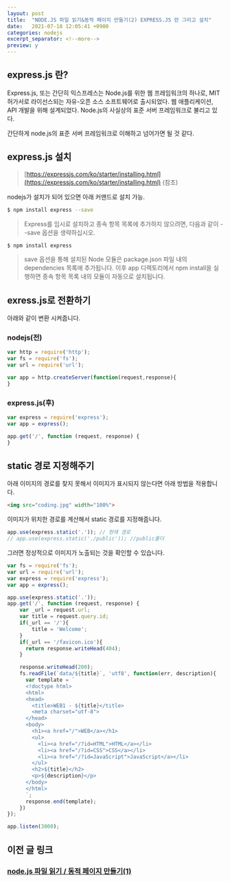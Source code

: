 ```yaml
---
layout: post
title:  "NODE.JS 파일 읽기&동적 페이지 만들기(2) EXPRESS.JS 란 그리고 설치"
date:   2021-07-18 12:05:41 +0900
categories: nodejs
excerpt_separator: <!--more-->
preview: y
---
```


## express.js 란?

Express.js, 또는 간단히 익스프레스는 Node.js를 위한 웹 프레임워크의 하나로, MIT 허가서로 라이선스되는 자유-오픈 소스 소프트웨어로 출시되었다. 웹 애플리케이션, API 개발을 위해 설계되었다. Node.js의 사실상의 표준 서버 프레임워크로 불리고 있다.

간단하게 node.js의 표준 서버 프레임워크로 이해하고 넘어가면 될 것 같다.

<!--more-->

## express.js 설치

> [https://expressjs.com/ko/starter/installing.html](https://expressjs.com/ko/starter/installing.html) (참조)

nodejs가 설치가 되어 있으면 아래 커맨드로 설치 가능.

``` bash
$ npm install express --save
```

> Express를 임시로 설치하고 종속 항목 목록에 추가하지 않으려면, 다음과 같이 --save 옵션을 생략하십시오.

``` bash
$ npm install express
```

> save 옵션을 통해 설치된 Node 모듈은 package.json 파일 내의 dependencies 목록에 추가됩니다. 이후 app 디렉토리에서 npm install을 실행하면 종속 항목 목록 내의 모듈이 자동으로 설치됩니다.

## exress.js로 전환하기

아래와 같이 변환 시켜줍니다.

### nodejs(전)

``` javascript
var http = require('http');
var fs = require('fs');
var url = require('url');

var app = http.createServer(function(request,response){
}
```

### express.js(후)

``` javascript
var express = require('express');
var app = express();

app.get('/', function (request, response) {
}
```

## static 경로 지정해주기

아래 이미지의 경로를 찾지 못해서 이미지가 표시되지 않는다면 아래 방법을 적용합니다.

``` html
<img src="coding.jpg" width="100%">
```

이미지가 위치한 경로를 계산해서 static 경로를 지정해줍니다.

``` javascript
app.use(express.static('.')); // 현재 경로
// app.use(express.static('./public')); //public폴더
```

그러면 정상적으로 이미지가 노출되는 것을 확인할 수 있습니다.

``` javascript
var fs = require('fs');
var url = require('url');
var express = require('express');
var app = express();

app.use(express.static('.'));
app.get('/', function (request, response) {
    var _url = request.url;
    var title = request.query.id;
    if(_url == '/'){
        title = 'Welcome';
    }
    if(_url == '/favicon.ico'){
      return response.writeHead(404);
    }

    response.writeHead(200);
    fs.readFile(`data/${title}`, 'utf8', function(err, description){
      var template = `
      <!doctype html>
      <html>
      <head>
        <title>WEB1 - ${title}</title>
        <meta charset="utf-8">
      </head>
      <body>
        <h1><a href="/">WEB</a></h1>
        <ul>
          <li><a href="/?id=HTML">HTML</a></li>
          <li><a href="/?id=CSS">CSS</a></li>
          <li><a href="/?id=JavaScript">JavaScript</a></li>
        </ul>
        <h2>${title}</h2>
        <p>${description}</p>
      </body>
      </html>
      `;
      response.end(template);
    })
});

app.listen(3000);
```

## 이전 글 링크

### [node.js 파일 읽기 / 동적 페이지 만들기(1)](https://fehoon.tistory.com/161)
